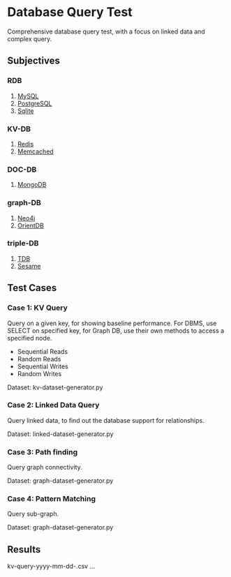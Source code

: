 # Database Query Test

Comprehensive database query test, with a focus on linked data and complex query.

## Subjectives

### RDB
1. [MySQL](http://www.mysql.com/)
2. [PostgreSQL](http://www.postgresql.org/)
3. [Sqlite](http://www.sqlite.org/)

### KV-DB
1. [Redis](http://redis.io/)
2. [Memcached](http://memcached.org/)

### DOC-DB
1. [MongoDB](http://www.mongodb.org/)

### graph-DB
1. [Neo4j](http://www.neo4j.org/)
2. [OrientDB](http://www.orientechnologies.com/orientdb/)

### triple-DB
1. [TDB](https://jena.apache.org/)
2. [Sesame](http://www.openrdf.org/)

## Test Cases

### Case 1: KV Query

Query on a given key, for showing baseline performance.
For DBMS, use SELECT on specified key, for Graph DB, use their own methods to access a specified node.

* Sequential Reads
* Random Reads
* Sequential Writes
* Random Writes

Dataset: kv-dataset-generator.py

### Case 2: Linked Data Query

Query linked data, to find out the database support for relationships.

Dataset: linked-dataset-generator.py

### Case 3: Path finding

Query graph connectivity.

Dataset: graph-dataset-generator.py

### Case 4: Pattern Matching

Query sub-graph.

Dataset: graph-dataset-generator.py

## Results

kv-query-yyyy-mm-dd-.csv
...



